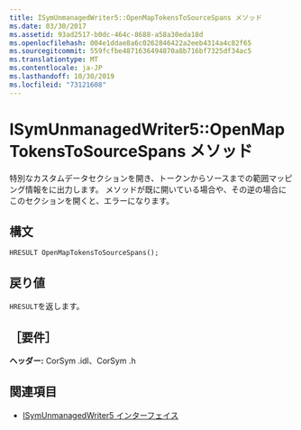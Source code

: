 ```yaml
---
title: ISymUnmanagedWriter5::OpenMapTokensToSourceSpans メソッド
ms.date: 03/30/2017
ms.assetid: 93ad2517-b0dc-464c-8688-a58a30eda18d
ms.openlocfilehash: 004e1ddae8a6c0262846422a2eeb4314a4c82f65
ms.sourcegitcommit: 559fcfbe4871636494870a8b716bf7325df34ac5
ms.translationtype: MT
ms.contentlocale: ja-JP
ms.lasthandoff: 10/30/2019
ms.locfileid: "73121608"
---
```

# <a name="isymunmanagedwriter5openmaptokenstosourcespans-method"></a>ISymUnmanagedWriter5::OpenMapTokensToSourceSpans メソッド
特別なカスタムデータセクションを開き、トークンからソースまでの範囲マッピング情報をに出力します。 メソッドが既に開いている場合や、その逆の場合にこのセクションを開くと、エラーになります。  
  
## <a name="syntax"></a>構文  
  
```idl  
HRESULT OpenMapTokensToSourceSpans();  
```  
  
## <a name="return-value"></a>戻り値  
 `HRESULT`を返します。  
  
## <a name="requirements"></a>［要件］  
 **ヘッダー:** CorSym .idl、CorSym .h  
  
## <a name="see-also"></a>関連項目

- [ISymUnmanagedWriter5 インターフェイス](../../../../docs/framework/unmanaged-api/diagnostics/isymunmanagedwriter5-interface.md)
